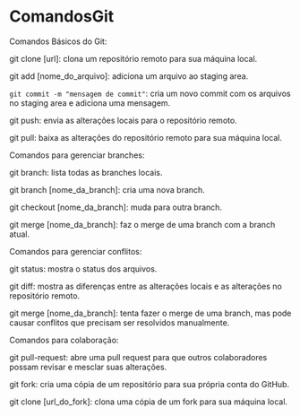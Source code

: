 # ComandosGit

Comandos Básicos do Git:

git clone [url]: clona um repositório remoto para sua máquina local.

git add [nome_do_arquivo]: adiciona um arquivo ao staging area.

`git commit -m "mensagem de commit"`: cria um novo commit com os arquivos no staging area e adiciona uma mensagem.

git push: envia as alterações locais para o repositório remoto.

git pull: baixa as alterações do repositório remoto para sua máquina local.


Comandos para gerenciar branches:

git branch: lista todas as branches locais.

git branch [nome_da_branch]: cria uma nova branch.

git checkout [nome_da_branch]: muda para outra branch.

git merge [nome_da_branch]: faz o merge de uma branch com a branch atual.


Comandos para gerenciar conflitos:

git status: mostra o status dos arquivos.

git diff: mostra as diferenças entre as alterações locais e as alterações no repositório remoto.

git merge [nome_da_branch]: tenta fazer o merge de uma branch, mas pode causar conflitos que precisam ser resolvidos manualmente.


Comandos para colaboração:

git pull-request: abre uma pull request para que outros colaboradores possam revisar e mesclar suas alterações.

git fork: cria uma cópia de um repositório para sua própria conta do GitHub.

git clone [url_do_fork]: clona uma cópia de um fork para sua máquina local.
